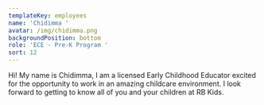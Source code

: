 ```yaml
---
templateKey: employees
name: 'Chidimma '
avatar: /img/chidimma.png
backgroundPosition: bottom
role: 'ECE - Pre-K Program '
sort: 12
---
```

Hi! My name is Chidimma, I am a licensed Early Childhood Educator excited for the opportunity to work in an amazing childcare environment. I look forward to getting to know all of you and your children at RB Kids.
